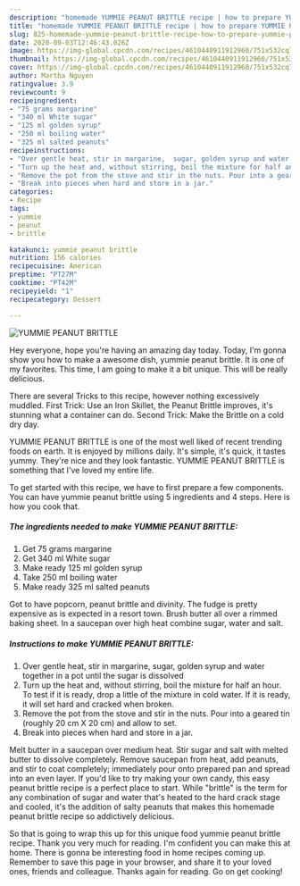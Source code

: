 ```yaml
---
description: "homemade YUMMIE PEANUT BRITTLE recipe | how to prepare YUMMIE PEANUT BRITTLE"
title: "homemade YUMMIE PEANUT BRITTLE recipe | how to prepare YUMMIE PEANUT BRITTLE"
slug: 825-homemade-yummie-peanut-brittle-recipe-how-to-prepare-yummie-peanut-brittle
date: 2020-09-03T12:46:43.026Z
image: https://img-global.cpcdn.com/recipes/4610440911912960/751x532cq70/yummie-peanut-brittle-recipe-main-photo.jpg
thumbnail: https://img-global.cpcdn.com/recipes/4610440911912960/751x532cq70/yummie-peanut-brittle-recipe-main-photo.jpg
cover: https://img-global.cpcdn.com/recipes/4610440911912960/751x532cq70/yummie-peanut-brittle-recipe-main-photo.jpg
author: Martha Nguyen
ratingvalue: 3.9
reviewcount: 9
recipeingredient:
- "75 grams margarine"
- "340 ml White sugar"
- "125 ml golden syrup"
- "250 ml boiling water"
- "325 ml salted peanuts"
recipeinstructions:
- "Over gentle heat, stir in margarine,  sugar, golden syrup and water together in a pot until the sugar is dissolved"
- "Turn up the heat and, without stirring, boil the mixture for half an hour. To test if it is ready, drop a little of the mixture in cold water. If it is ready, it will set hard and cracked when broken."
- "Remove the pot from the stove and stir in the nuts. Pour into a geared tin (roughly 20 cm X 20 cm) and allow to set."
- "Break into pieces when hard and store in a jar."
categories:
- Recipe
tags:
- yummie
- peanut
- brittle

katakunci: yummie peanut brittle 
nutrition: 156 calories
recipecuisine: American
preptime: "PT27M"
cooktime: "PT42M"
recipeyield: "1"
recipecategory: Dessert

---
```



![YUMMIE PEANUT BRITTLE](https://img-global.cpcdn.com/recipes/4610440911912960/751x532cq70/yummie-peanut-brittle-recipe-main-photo.jpg)

Hey everyone, hope you're having an amazing day today. Today, I'm gonna show you how to make a awesome dish, yummie peanut brittle. It is one of my favorites. This time, I am going to make it a bit unique. This will be really delicious.

There are several Tricks to this recipe, however nothing excessively muddled. First Trick: Use an Iron Skillet, the Peanut Brittle improves, it&#39;s stunning what a container can do. Second Trick: Make the Brittle on a cold dry day.

YUMMIE PEANUT BRITTLE is one of the most well liked of recent trending foods on earth. It is enjoyed by millions daily. It's simple, it's quick, it tastes yummy. They're nice and they look fantastic. YUMMIE PEANUT BRITTLE is something that I've loved my entire life.


To get started with this recipe, we have to first prepare a few components. You can have yummie peanut brittle using 5 ingredients and 4 steps. Here is how you cook that.

<!--inarticleads1-->

##### The ingredients needed to make YUMMIE PEANUT BRITTLE:

1. Get 75 grams margarine
1. Get 340 ml White sugar
1. Make ready 125 ml golden syrup
1. Take 250 ml boiling water
1. Make ready 325 ml salted peanuts


Got to have popcorn, peanut brittle and divinity. The fudge is pretty expensive as is expected in a resort town. Brush butter all over a rimmed baking sheet. In a saucepan over high heat combine sugar, water and salt. 

<!--inarticleads2-->

##### Instructions to make YUMMIE PEANUT BRITTLE:

1. Over gentle heat, stir in margarine,  sugar, golden syrup and water together in a pot until the sugar is dissolved
1. Turn up the heat and, without stirring, boil the mixture for half an hour. To test if it is ready, drop a little of the mixture in cold water. If it is ready, it will set hard and cracked when broken.
1. Remove the pot from the stove and stir in the nuts. Pour into a geared tin (roughly 20 cm X 20 cm) and allow to set.
1. Break into pieces when hard and store in a jar.


Melt butter in a saucepan over medium heat. Stir sugar and salt with melted butter to dissolve completely. Remove saucepan from heat, add peanuts, and stir to coat completely; immediately pour onto prepared pan and spread into an even layer. If you&#39;d like to try making your own candy, this easy peanut brittle recipe is a perfect place to start. While &#34;brittle&#34; is the term for any combination of sugar and water that&#39;s heated to the hard crack stage and cooled, it&#39;s the addition of salty peanuts that makes this homemade peanut brittle recipe so addictively delicious. 

So that is going to wrap this up for this unique food yummie peanut brittle recipe. Thank you very much for reading. I'm confident you can make this at home. There is gonna be interesting food in home recipes coming up. Remember to save this page in your browser, and share it to your loved ones, friends and colleague. Thanks again for reading. Go on get cooking!
